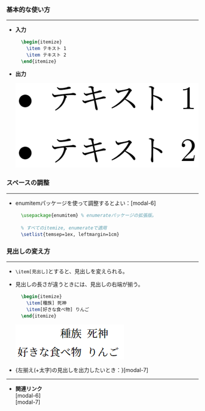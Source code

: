 <!--5-->
<!--記号付き箇条書き(item環境)-->

### 基本的な使い方

---

- **入力**
    
    ```latex
      \begin{itemize}
        \item テキスト 1 
        \item テキスト 2 
      \end{itemize}
    ```
    
- **出力**
    
    ![1](/TeX/CheatSheet/bullet-list/1.png "max-width=200px")
    

### スペースの調整

---

- enumitemパッケージを使って調整するとよい：[modal-6]<!--番号付き箇条書き(enumitem環境)-->

  ```latex
    \usepackage{enumitem} % enumerateパッケージの拡張版。
    
    % すべてのitemize, enumerateで適用
    \setlist{temsep=1ex, leftmargin=1cm}
  ```

### 見出しの変え方

---

- `\item[見出し]`とすると、見出しを変えられる。
- 見出しの長さが違うときには、見出しの右端が揃う。
    
    ```latex
      \begin{itemize}
        \item[種族] 死神
        \item[好きな食べ物] りんご
      \end{itemize}
    ```
    
    ![2](/TeX/CheatSheet/bullet-list/2.png "max-width=280px")
    
- {左揃え(+太字)の見出しを出力したいとき：}[modal-7]<!--見出し付き箇条書き(description環境)-->

---

- **関連リンク**
  <div class="related-link-wrapper">
      [modal-6]<!--番号付き箇条書き(enumitem環境)--><br>
      [modal-7]<!--見出し付き箇条書き(description環境)-->
  </div>
